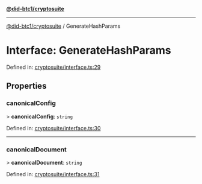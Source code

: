 [**@did-btc1/cryptosuite**](../README.md)

***

[@did-btc1/cryptosuite](../globals.md) / GenerateHashParams

# Interface: GenerateHashParams

Defined in: [cryptosuite/interface.ts:29](https://github.com/dcdpr/did-btc1-js/blob/4ab6f9915d95beed9bc633644c9db1539395f512/packages/cryptosuite/src/cryptosuite/interface.ts#L29)

## Properties

### canonicalConfig

&gt; **canonicalConfig**: `string`

Defined in: [cryptosuite/interface.ts:30](https://github.com/dcdpr/did-btc1-js/blob/4ab6f9915d95beed9bc633644c9db1539395f512/packages/cryptosuite/src/cryptosuite/interface.ts#L30)

***

### canonicalDocument

&gt; **canonicalDocument**: `string`

Defined in: [cryptosuite/interface.ts:31](https://github.com/dcdpr/did-btc1-js/blob/4ab6f9915d95beed9bc633644c9db1539395f512/packages/cryptosuite/src/cryptosuite/interface.ts#L31)
